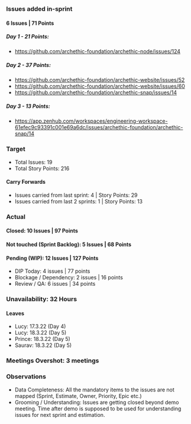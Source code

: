### Issues added in-sprint

#### 6 Issues | 71 Points

##### Day 1 - 21 Points: 
- https://github.com/archethic-foundation/archethic-node/issues/124

##### Day 2 - 37 Points: 
- https://github.com/archethic-foundation/archethic-website/issues/52
- https://github.com/archethic-foundation/archethic-website/issues/60
- https://github.com/archethic-foundation/archethic-snap/issues/14

##### Day 3 - 13 Points: 
- https://app.zenhub.com/workspaces/engineering-workspace-61efec9c93391c001e69a6dc/issues/archethic-foundation/archethic-snap/14


### Target
- Total Issues: 19
- Total Story Points: 216

#### Carry Forwards
- Issues carried from last sprint: 4 | Story Points: 29
- Issues carried from last 2 sprints: 1 | Story Points: 13


### Actual

#### Closed: 10 Issues | 97 Points

#### Not touched (Sprint Backlog): 5 Issues | 68 Points

#### Pending (WIP): 12 Issues | 127 Points
- DIP Today: 4 issues | 77 points
- Blockage / Dependency: 2 issues | 16 points
- Review / QA: 6 issues | 34 points


### Unavailability: 32 Hours

#### Leaves
- Lucy: 17.3.22 (Day 4)
- Lucy: 18.3.22 (Day 5)
- Prince: 18.3.22 (Day 5)
- Saurav: 18.3.22 (Day 5)

### Meetings Overshot: 3 meetings

### Observations
- Data Completeness: All the mandatory items to the issues are not mapped (Sprint, Estimate, Owner, Priority, Epic etc.)
- Grooming / Understanding: Issues are getting closed beyond demo meeting. Time after demo is supposed to be used for understanding issues for next sprint and estimation.








